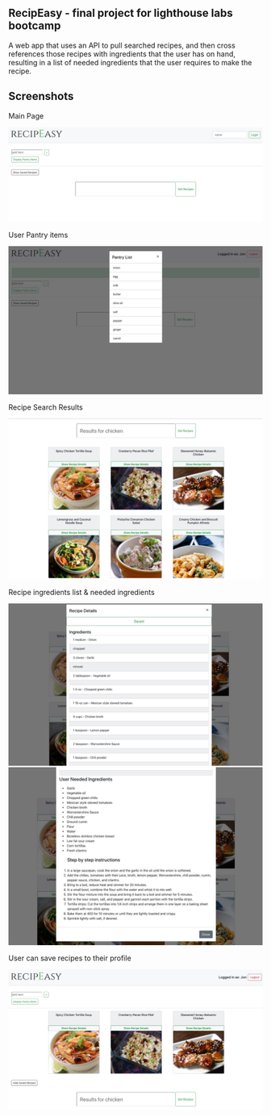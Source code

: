 ## RecipEasy - final project for lighthouse labs bootcamp

A web app that uses an API to pull searched recipes, and then cross references those recipes with ingredients that the user has on hand, resulting in a list of needed ingredients that the user requires to make the recipe.

## Screenshots

Main Page

![main page](https://github.com/therealarcher/final/blob/master/back_rails/public/screenshots/recipEasy-main_page.jpeg)

User Pantry items

![pantry items](https://github.com/therealarcher/final/blob/master/back_rails/public/screenshots/recipEasy-pantry_list.jpeg)

Recipe Search Results

![search results](https://github.com/therealarcher/final/blob/master/back_rails/public/screenshots/recipEasy-recipe_results.jpeg)

Recipe ingredients list & needed ingredients

![recipe ingredients](https://github.com/therealarcher/final/blob/master/back_rails/public/screenshots/recipEasy-details_ingredients.jpeg)
![recipe modal](https://github.com/therealarcher/final/blob/master/back_rails/public/screenshots/recipEasy-recipe_modal.jpeg)

User can save recipes to their profile

![saved recipes](https://github.com/therealarcher/final/blob/master/back_rails/public/screenshots/recipeEasy-saved_recipes.jpeg)
